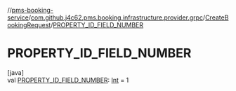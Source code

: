 //[pms-booking-service](../../../index.md)/[com.github.j4c62.pms.booking.infrastructure.provider.grpc](../index.md)/[CreateBookingRequest](index.md)/[PROPERTY_ID_FIELD_NUMBER](-p-r-o-p-e-r-t-y_-i-d_-f-i-e-l-d_-n-u-m-b-e-r.md)

# PROPERTY_ID_FIELD_NUMBER

[java]\
val [PROPERTY_ID_FIELD_NUMBER](-p-r-o-p-e-r-t-y_-i-d_-f-i-e-l-d_-n-u-m-b-e-r.md): [Int](https://kotlinlang.org/api/core/kotlin-stdlib/kotlin/-int/index.html) = 1